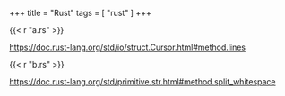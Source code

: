 +++
title = "Rust"
tags = [ "rust" ]
+++

{{< r "a.rs" >}}

<https://doc.rust-lang.org/std/io/struct.Cursor.html#method.lines>

{{< r "b.rs" >}}

<https://doc.rust-lang.org/std/primitive.str.html#method.split_whitespace>
